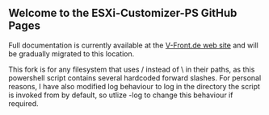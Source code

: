 ## Welcome to the ESXi-Customizer-PS GitHub Pages

Full documentation is currently available at the [V-Front.de web site](https://esxi-customizer-ps.v-front.de) and will be gradually migrated to this location.

This fork is for any filesystem that uses / instead of \ in their paths, as this powershell script contains several hardcoded forward slashes. For personal reasons, I have also modified log behaviour to log in the directory the script is invoked from by default, so utlize -log to change this behaviour if required.
